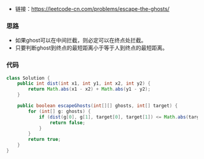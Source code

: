 * 链接：https://leetcode-cn.com/problems/escape-the-ghosts/

### 思路

* 如果ghost可以在中间拦截，则必定可以在终点处拦截。
* 只要判断ghost到终点的最短距离小于等于人到终点的最短距离。

### 代码

```java
class Solution {
    public int dist(int x1, int y1, int x2, int y2) {
        return Math.abs(x1 - x2) + Math.abs(y1 - y2);
    }

    public boolean escapeGhosts(int[][] ghosts, int[] target) {
        for (int[] g: ghosts) {
            if (dist(g[0], g[1], target[0], target[1]) <= Math.abs(target[0]) + Math.abs(target[1])) {
                return false;
            }
        }
        return true;
    }
}
```




